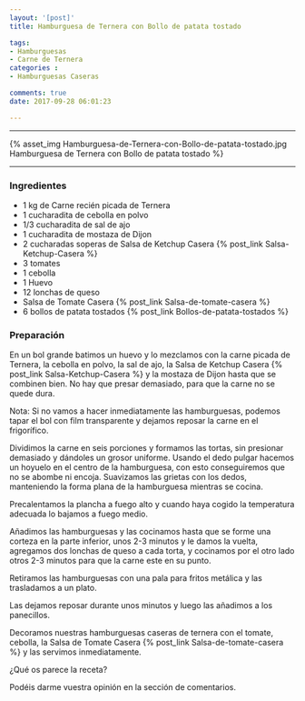 ```yaml
---
layout: '[post]'
title: Hamburguesa de Ternera con Bollo de patata tostado

tags:
- Hamburguesas
- Carne de Ternera
categories :
- Hamburguesas Caseras

comments: true
date: 2017-09-28 06:01:23

---
```

---
{% asset_img Hamburguesa-de-Ternera-con-Bollo-de-patata-tostado.jpg Hamburguesa de Ternera con Bollo de patata tostado %}


---


### Ingredientes

- 1 kg de Carne recién picada de Ternera
- 1 cucharadita de cebolla en polvo
- 1/3 cucharadita de sal de ajo
- 1 cucharadita de mostaza de Dijon
- 2 cucharadas soperas de Salsa de Ketchup Casera {% post_link Salsa-Ketchup-Casera %}
- 3 tomates
- 1 cebolla
- 1 Huevo
- 12 lonchas de queso
- Salsa de Tomate Casera {% post_link Salsa-de-tomate-casera %}
- 6 bollos de patata tostados {% post_link Bollos-de-patata-tostados %}

### Preparación

En un bol grande batimos un huevo y lo mezclamos con la carne picada de Ternera, la cebolla en polvo, la sal de ajo, la Salsa de Ketchup Casera {% post_link Salsa-Ketchup-Casera %} y la mostaza de Dijon hasta que se combinen bien. No
hay que presar demasiado, para que la carne no se quede dura.

Nota: Si no vamos a hacer inmediatamente las hamburguesas, podemos tapar el bol con film transparente y dejamos reposar la carne en el frigorífico.

Dividimos la carne en seis porciones y formamos las tortas, sin presionar demasiado y dándoles un grosor uniforme. Usando el dedo pulgar hacemos un hoyuelo en el centro de la hamburguesa, con esto conseguiremos que no se abombe ni encoja.
Suavizamos las grietas con los dedos, manteniendo la forma plana de la hamburguesa mientras se cocina.

Precalentamos la plancha a fuego alto y cuando haya cogido la temperatura adecuada lo bajamos a fuego medio.

Añadimos las hamburguesas y las cocinamos hasta que se forme una corteza en la parte inferior,  unos
2-3 minutos y le damos la vuelta, agregamos dos lonchas de queso a cada torta, y cocinamos por el otro lado otros 2-3 minutos para que la carne este en su punto.

Retiramos las hamburguesas con una pala para fritos metálica y las trasladamos a un plato.

Las dejamos reposar durante unos minutos y luego las añadimos a los panecillos.

Decoramos nuestras hamburguesas caseras de ternera con el tomate, cebolla, la Salsa de Tomate Casera {% post_link Salsa-de-tomate-casera %} y las servimos inmediatamente.


¿Qué os parece la receta?

Podéis darme vuestra opinión en la sección de comentarios.
